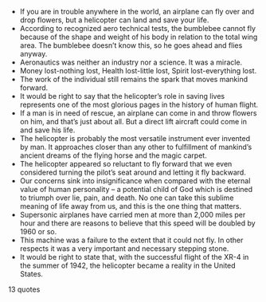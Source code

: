  - If you are in trouble anywhere in the world, an airplane can fly over and drop flowers, but a helicopter can land and save your life.
 - According to recognized aero technical tests, the bumblebee cannot fly because of the shape and weight of his body in relation to the total wing area. The bumblebee doesn’t know this, so he goes ahead and flies anyway.
 - Aeronautics was neither an industry nor a science. It was a miracle.
 - Money lost-nothing lost, Health lost-little lost, Spirit lost-everything lost.
 - The work of the individual still remains the spark that moves mankind forward.
 - It would be right to say that the helicopter’s role in saving lives represents one of the most glorious pages in the history of human flight.
 - If a man is in need of rescue, an airplane can come in and throw flowers on him, and that’s just about all. But a direct lift aircraft could come in and save his life.
 - The helicopter is probably the most versatile instrument ever invented by man. It approaches closer than any other to fulfillment of mankind’s ancient dreams of the flying horse and the magic carpet.
 - The helicopter appeared so reluctant to fly forward that we even considered turning the pilot’s seat around and letting it fly backward.
 - Our concerns sink into insignificance when compared with the eternal value of human personality – a potential child of God which is destined to triumph over lie, pain, and death. No one can take this sublime meaning of life away from us, and this is the one thing that matters.
 - Supersonic airplanes have carried men at more than 2,000 miles per hour and there are reasons to believe that this speed will be doubled by 1960 or so.
 - This machine was a failure to the extent that it could not fly. In other respects it was a very important and necessary stepping stone.
 - It would be right to state that, with the successful flight of the XR-4 in the summer of 1942, the helicopter became a reality in the United States.

13 quotes